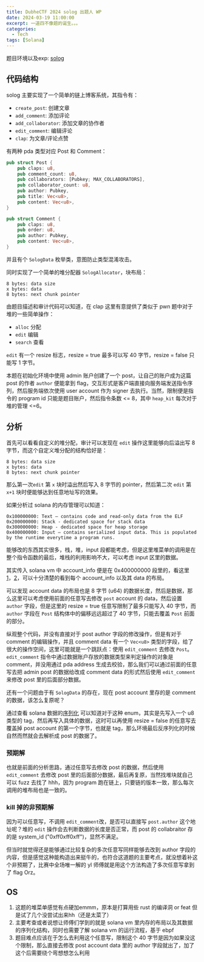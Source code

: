 ```yaml
---
title: DubheCTF 2024 solog 出题人 WP
date: 2024-03-19 11:00:00
excerpt: 一道四不像题的诞生。。。
categories:
  - Tech
tags: [Solana]
---
```


题目环境以及exp: [solog](https://github.com/silentEAG/DubheCTF2024-solog)

## 代码结构

solog 主要实现了一个简单的链上博客系统，其指令有：

- `create_post`: 创建文章
- `add_comment`: 添加评论
- `add_collaborator`: 添加文章的协作者
- `edit_comment`: 编辑评论
- `clap`: 为文章/评论点赞

有两种 pda 类型对应 Post 和 Comment：

```rust
pub struct Post {
    pub claps: u8,
    pub comment_count: u8,
    pub collaborators: [Pubkey; MAX_COLLABORATORS],
    pub collaborator_count: u8,
    pub author: Pubkey,
    pub title: Vec<u8>,
    pub content: Vec<u8>,
}

pub struct Comment {
    pub claps: u8,
    pub order: u8,
    pub author: Pubkey,
    pub content: Vec<u8>,
}
```

并且有个 `SologData` 枚举类，意图防止类型混淆攻击。

同时实现了一个简单的堆分配器 `SologAllocator`，块布局：

```
8 bytes: data size
x bytes: data
8 bytes: next chunk pointer
```

由题目描述和审计代码可以知道，在 clap 这里有意提供了类似于 pwn 题中对于堆的一些简单操作：

- `alloc` 分配
- `edit` 编辑
- `search` 查看

`edit` 有一个 resize 标志，resize = true 最多可以写 40 字节，resize = false 只能写 1 字节。

本题在初始化环境中使用 admin 账户创建了一个 post，让自己的账户成为这篇 post 的作者 `author` 便能拿到 flag，交互形式是客户端直接向服务端发送指令序列，然后服务端依次使用 user account 作为 signer 去执行。当然，限制便是指令的 program id 只能是题目账户，然后指令条数 <= 8，其中 `heap_kit` 每次对于堆的管理 <=6。


## 分析

首先可以看看自定义的堆分配，审计可以发现在 `edit` 操作这里能够向后溢出写 8 字节，而这个自定义堆分配的结构恰好是：

```
8 bytes: data size
x bytes: data
8 bytes: next chunk pointer
```

那么第一次`edit` 第 `x` 块时溢出然后写入 8 字节的 pointer，然后第二次 `edit` 第 `x+1` 块时便能够达到任意地址写的效果。

如果分析过 solana 的内存管理可以知道：

```
0x100000000: Text — contains code and read-only data from the ELF
0x200000000: Stack - dedicated space for stack data
0x300000000: Heap - dedicated space for heap storage
0x400000000: Input — contains serialized input data. This is populated by the runtime everytime a program runs.
```

能够改的东西其实很多，栈，堆，input 段都能考虑，但是这里堆菜单的调用是在整个指令函数的最后，堆栈的利用影响不大，可以考虑 input 区里的数据。

其实传入 solana vm 中 account_info 便是在 0x400000000 段里的，看这里 [1](https://github.com/solana-labs/solana/blob/897adb271196ba75edd752e0d21696cee8610017/programs/bpf_loader/src/serialization.rs#L293)，[2](https://github.com/solana-labs/solana/blob/897adb271196ba75edd752e0d21696cee8610017/programs/bpf_loader/src/serialization.rs#L94)，可以十分清楚的看到每个 account_info 以及其 data 的布局。

可以发现 account data 的布局也是 8 字节 (u64) 的数据长度，然后是数据，那么这里可以考虑使用前面的任意写去修改 `post` account 的 data，然后设置 `author` 字段，但是这里的 resize = true 任意写限制了最多只能写入 40 字节，而 `author` 字段在 `Post` 结构体中的偏移远远超过了 40 字节，只能去覆盖 `Post` 前面的部分。

纵观整个代码，并没有直接对于 post author 字段的修改操作，但是有对于 comment 的编辑操作，并且 comment data 有一个 `Vec<u8>` 类型的字段，给了很大的操作空间，这里可能就是一个跳跃点：使用 `edit_comment` 去修改 `Post`。`edit_comment` 指令中通过数据账户存放的数据类型来判定操作的对象是 comment，并没用通过 pda address 生成去校验，那么我们可以通过前面的任意写去把 admin post 的数据给改成 comment data 的形式然后使用 `edit_comment` 来修改 post 里的后面部分数据。

还有一个问题由于有 `SologData` 的存在，现在 post account 里存的是 comment 的数据，该怎么复原呢？

通过查看 solana 数据的[序列化](https://borsh.io/) 可以知道对于这种 enum，其实是先写入一个 u8 类型的 tag，然后再写入具体的数据，这时可以再使用 resize = false 的任意写去覆盖掉 post account 的第一个字节，也就是 tag，那么环境最后反序列化的时候自然而然就会去解析成 post 的数据了。

### 预期解

也就是前面的分析思路，通过任意写去修改 post 的数据，然后使用 `edit_comment` 去修改 post 里的后面部分数据，最后再复原，当然找堆块就自己可以 fuzz 去找了 hhh，因为 program 跑在链上，只要链的版本一致，那么每次调用的堆布局也是一致的。

### kill 掉的非预期解

因为可以任意写，不调用 `edit_comment`改，是否可以直接写 `post.author` 这个地址呢？堆的 `edit` 操作会去判断数据的长度是否正常，而 post 的 collabraitor 存的是 system_id ("0xff0xff0xff")，显然不满足。

但当时就觉得还是能够通过比较复杂的多次任意写同样能够去改到 author 字段的内容，但是感觉这种能构造出来挺牛的，也符合这道题的主要考点，就没想着补这个非预期了，比赛中全场唯一解的 yl 师傅就是用这个方法构造了多次任意写拿到了 flag Orz。

## OS

1. 这题的堆菜单感觉有点硬加emmm，原本是打算用些 rust 的编译洞 or feat 但是试了几个没尝试出来hh（还是太菜了）
2. 主要考查或者说想让师傅们学到的就是 solana vm 里内存的布局以及其数据的序列化结构，同时也需要了解 solana vm 的运行流程，基于 ebpf
3. 题目难点应该在于怎么去利用这个任意写，限制这个 40 字节是因为如果没这个限制，那么直接去修改 post account data 里的 author 字段就出了，加了这个后需要绕个弯想想怎么利用